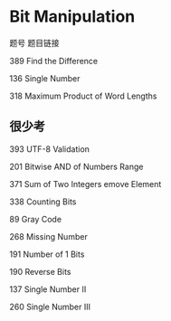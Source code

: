 # Bit Manipulation

题号	题目链接

389	Find the Difference

136	Single Number

318	Maximum Product of Word Lengths

## 很少考

393	UTF-8 Validation

201	Bitwise AND of Numbers Range

371	Sum of Two Integers emove Element

338	Counting Bits

89	Gray Code

268	Missing Number

191	Number of 1 Bits

190	Reverse Bits

137	Single Number II

260	Single Number III

